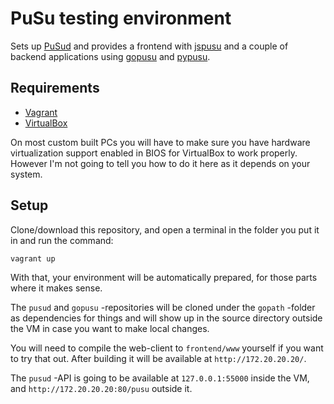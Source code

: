 # PuSu testing environment

Sets up [PuSud](https://github.com/PuSuEngine/pusud) and provides a frontend
with [jspusu](https://github.com/PuSuEngine/jspusu) and a couple of backend
applications using [gopusu](https://github.com/PuSuEngine/gopusu) and
[pypusu](https://github.com/PuSuEngine/pypusu).


## Requirements

 * [Vagrant](https://www.vagrantup.com/downloads.html)
 * [VirtualBox](https://www.virtualbox.org/wiki/Downloads)

On most custom built PCs you will have to make sure you have hardware
virtualization support enabled in BIOS for VirtualBox to work properly. However
I'm not going to tell you how to do it here as it depends on your system.


## Setup

Clone/download this repository, and open a terminal in the folder you put it in
and run the command:

```
vagrant up
```

With that, your environment will be automatically prepared,
for those parts where it makes sense. 

The `pusud` and `gopusu` -repositories will be cloned under
the `gopath` -folder as dependencies for things and will
show up in the source directory outside the VM in case you
want to make local changes.

You will need to compile the web-client to `frontend/www`
yourself if you want to try that out. After building it
will be available at `http://172.20.20.20/`. 

The `pusud` -API is going to be available at
`127.0.0.1:55000` inside the VM, and 
`http://172.20.20.20:80/pusu` outside it.

